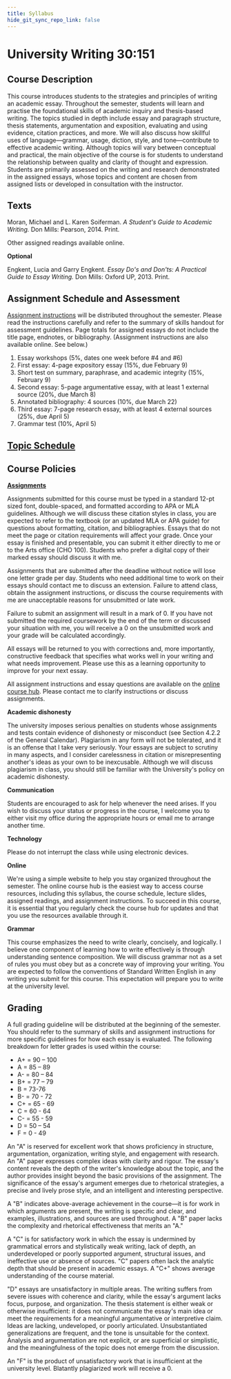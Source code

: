 ```yaml
---
title: Syllabus
hide_git_sync_repo_link: false
---
```


# University Writing 30:151

## Course Description

This course introduces students to the strategies and principles of writing an academic essay. Throughout the semester, students will learn and practise the foundational skills of academic inquiry and thesis-based writing. The topics studied in depth include essay and paragraph structure, thesis statements, argumentation and exposition, evaluating and using evidence, citation practices, and more. We will also discuss how skillful uses of language—grammar, usage, diction, style, and tone—contribute to effective academic writing. Although topics will vary between conceptual and practical, the main objective of the course is for students to understand the relationship between quality and clarity of thought and expression. Students are primarily assessed on the writing and research demonstrated in the assigned essays, whose topics and content are chosen from assigned lists or developed in consultation with the instructor.

## Texts

Moran, Michael and L. Karen Soiferman. _A Student&#39;s Guide to Academic Writing._ Don Mills: Pearson, 2014. Print.

Other assigned readings available online.

**Optional**

Engkent, Lucia and Garry Engkent. _Essay Do&#39;s and Don&#39;ts: A Practical Guide to Essay Writing._ Don Mills: Oxford UP, 2013. Print.

## Assignment Schedule and Assessment

[Assignment instructions](/assignments) will be distributed throughout the semester. Please read the instructions carefully and refer to the summary of skills handout for assessment guidelines. Page totals for assigned essays do not include the title page, endnotes, or bibliography. (Assignment instructions are also available online. See below.)

1. Essay workshops (5%, dates one week before #4 and #6)
2. First essay: 4-page expository essay (15%, due February 9)
3. Short test on summary, paraphrase, and academic integrity (15%, February 9)
4. Second essay: 5-page argumentative essay, with at least 1 external source (20%, due March 8)
5. Annotated bibliography: 4 sources (10%, due March 22)
6. Third essay: 7-page research essay, with at least 4 external sources (25%, due April 5)
7. Grammar test (10%, April 5)

## [Topic Schedule](/schedule)

## Course Policies

[**Assignments**](/assignments)

Assignments submitted for this course must be typed in a standard 12-pt sized font, double-spaced, and formatted according to APA or MLA guidelines. Although we will discuss these citation styles in class, you are expected to refer to the textbook (or an updated MLA or APA guide) for questions about formatting, citation, and bibliographies. Essays that do not meet the page or citation requirements will affect your grade. Once your essay is finished and presentable, you can submit it either directly to me or to the Arts office (CHO 100). Students who prefer a digital copy of their marked essay should discuss it with me.

Assignments that are submitted after the deadline without notice will lose one letter grade per day. Students who need additional time to work on their essays should contact me to discuss an extension. Failure to attend class, obtain the assignment instructions, or discuss the course requirements with me are unacceptable reasons for unsubmitted or late work.

Failure to submit an assignment will result in a mark of 0. If you have not submitted the required coursework by the end of the term or discussed your situation with me, you will receive a 0 on the unsubmitted work and your grade will be calculated accordingly.

All essays will be returned to you with corrections and, more importantly, constructive feedback that specifies what works well in your writing and what needs improvement. Please use this as a learning opportunity to improve for your next essay. 

All assignment instructions and essay questions are available on the [online course hub](/assignments). Please contact me to clarify instructions or discuss assignments. 

**Academic dishonesty**

The university imposes serious penalties on students whose assignments and tests contain evidence of dishonesty or misconduct (see Section 4.2.2 of the General Calendar). Plagiarism in any form will not be tolerated, and it is an offense that I take very seriously. Your essays are subject to scrutiny in many aspects, and I consider carelessness in citation or misrepresenting another&#39;s ideas as your own to be inexcusable. Although we will discuss plagiarism in class, you should still be familiar with the University&#39;s policy on academic dishonesty.

**Communication**

Students are encouraged to ask for help whenever the need arises. If you wish to discuss your status or progress in the course, I welcome you to either visit my office during the appropriate hours or email me to arrange another time.

**Technology**

Please do not interrupt the class while using electronic devices.

**Online**

We&#39;re using a simple website to help you stay organized throughout the semester. The online course hub is the easiest way to access course resources, including this syllabus, the course schedule, lecture slides, assigned readings, and assignment instructions. To succeed in this course, it is essential that you regularly check the course hub for updates and that you use the resources available through it. 

**Grammar**

This course emphasizes the need to write clearly, concisely, and logically. I believe one component of learning how to write effectively is through understanding sentence composition. We will discuss grammar not as a set of rules you must obey but as a concrete way of improving your writing. You are expected to follow the conventions of Standard Written English in any writing you submit for this course. This expectation will prepare you to write at the university level.

## Grading

A full grading guideline will be distributed at the beginning of the semester. You should refer to the summary of skills and assignment instructions for more specific guidelines for how each essay is evaluated. The following breakdown for letter grades is used within the course:

* A+ = 90 – 100  
* A = 85 – 89  
* A- = 80 – 84                        
* B+ = 77 – 79 
* B = 73-76
* B- = 70 - 72
* C+ = 65 - 69
* C =  60 - 64 
* C- = 55 - 59
* D = 50 – 54
* F = 0 - 49

An &quot;A&quot; is reserved for excellent work that shows proficiency in structure, argumentation, organization, writing style, and engagement with research.  An &quot;A&quot; paper expresses complex ideas with clarity and rigour. The essay&#39;s content reveals the depth of the writer&#39;s knowledge about the topic, and the author provides insight beyond the basic provisions of the assignment. The significance of the essay&#39;s argument emerges due to rhetorical strategies, a precise and lively prose style, and an intelligent and interesting perspective.

A &quot;B&quot; indicates above-average achievement in the course—it is for work in which arguments are present, the writing is specific and clear, and examples, illustrations, and sources are used throughout. A &quot;B&quot; paper lacks the complexity and rhetorical effectiveness that merits an &quot;A.&quot;

A &quot;C&quot; is for satisfactory work in which the essay is undermined by grammatical errors and stylistically weak writing, lack of depth, an underdeveloped or poorly supported argument, structural issues, and ineffective use or absence of sources. &quot;C&quot; papers often lack the analytic depth that should be present in academic essays. A &quot;C+&quot; shows average understanding of the course material.

&quot;D&quot; essays are unsatisfactory in multiple areas. The writing suffers from severe issues with coherence and clarity, while the essay&#39;s argument lacks focus, purpose, and organization. The thesis statement is either weak or otherwise insufficient: it does not communicate the essay&#39;s main idea or meet the requirements for a meaningful argumentative or interpretive claim. Ideas are lacking, undeveloped, or poorly articulated. Unsubstantiated generalizations are frequent, and the tone is unsuitable for the context. Analysis and argumentation are not explicit, or are superficial or simplistic, and the meaningfulness of the topic does not emerge from the discussion.

An &quot;F&quot; is the product of unsatisfactory work that is insufficient at the university level.  Blatantly plagiarized work will receive a 0.